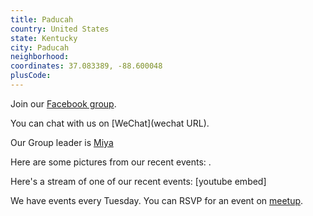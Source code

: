 ```yaml
---
title: Paducah
country: United States
state: Kentucky
city: Paducah
neighborhood: 
coordinates: 37.083389, -88.600048
plusCode:
---
```

Join our [Facebook group](https://www.facebook.com/groups/free.code.camp.paducah).

You can chat with us on [WeChat](wechat URL).

Our Group leader is [Miya](freecodecamp.org/miya)

Here are some pictures from our recent events:
![]().

Here's a stream of one of our recent events:
[youtube embed]

We have events every Tuesday. You can RSVP for an event on [meetup](meetupurl).
